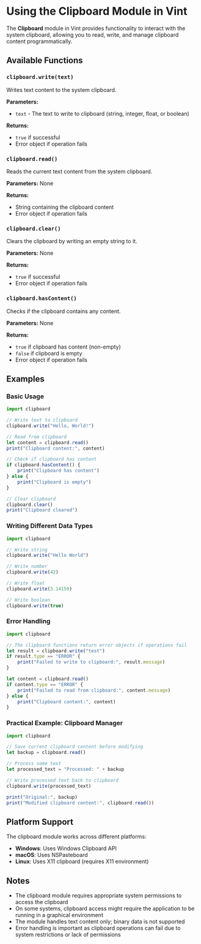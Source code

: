 # Using the Clipboard Module in Vint

The **Clipboard** module in Vint provides functionality to interact with the system clipboard, allowing you to read, write, and manage clipboard content programmatically.

## Available Functions

### `clipboard.write(text)`
Writes text content to the system clipboard.

**Parameters:**
- `text` - The text to write to clipboard (string, integer, float, or boolean)

**Returns:** 
- `true` if successful
- Error object if operation fails

### `clipboard.read()`
Reads the current text content from the system clipboard.

**Parameters:** None

**Returns:**
- String containing the clipboard content
- Error object if operation fails

### `clipboard.clear()`
Clears the clipboard by writing an empty string to it.

**Parameters:** None

**Returns:**
- `true` if successful
- Error object if operation fails

### `clipboard.hasContent()`
Checks if the clipboard contains any content.

**Parameters:** None

**Returns:**
- `true` if clipboard has content (non-empty)
- `false` if clipboard is empty
- Error object if operation fails

## Examples

### Basic Usage

```js
import clipboard

// Write text to clipboard
clipboard.write("Hello, World!")

// Read from clipboard
let content = clipboard.read()
print("Clipboard content:", content)

// Check if clipboard has content
if clipboard.hasContent() {
    print("Clipboard has content")
} else {
    print("Clipboard is empty")
}

// Clear clipboard
clipboard.clear()
print("Clipboard cleared")
```

### Writing Different Data Types

```js
import clipboard

// Write string
clipboard.write("Hello World")

// Write number
clipboard.write(42)

// Write float
clipboard.write(3.14159)

// Write boolean
clipboard.write(true)
```

### Error Handling

```js
import clipboard

// The clipboard functions return error objects if operations fail
let result = clipboard.write("test")
if result.type == "ERROR" {
    print("Failed to write to clipboard:", result.message)
}

let content = clipboard.read()
if content.type == "ERROR" {
    print("Failed to read from clipboard:", content.message)
} else {
    print("Clipboard content:", content)
}
```

### Practical Example: Clipboard Manager

```js
import clipboard

// Save current clipboard content before modifying
let backup = clipboard.read()

// Process some text
let processed_text = "Processed: " + backup

// Write processed text back to clipboard
clipboard.write(processed_text)

print("Original:", backup)
print("Modified clipboard content:", clipboard.read())
```

## Platform Support

The clipboard module works across different platforms:
- **Windows**: Uses Windows Clipboard API
- **macOS**: Uses NSPasteboard
- **Linux**: Uses X11 clipboard (requires X11 environment)

## Notes

- The clipboard module requires appropriate system permissions to access the clipboard
- On some systems, clipboard access might require the application to be running in a graphical environment
- The module handles text content only; binary data is not supported
- Error handling is important as clipboard operations can fail due to system restrictions or lack of permissions